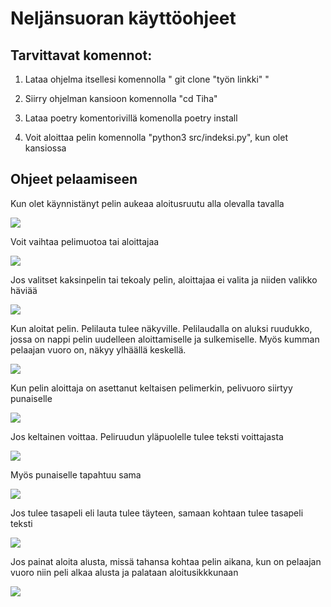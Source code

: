 # Neljänsuoran käyttöohjeet

## Tarvittavat komennot:
1. Lataa ohjelma itsellesi komennolla " git clone "työn linkki" "

2. Siirry ohjelman kansioon komennolla "cd Tiha"

3. Lataa poetry komentorivillä komenolla poetry install

4. Voit aloittaa pelin komennolla "python3 src/indeksi.py", kun olet kansiossa

## Ohjeet pelaamiseen

Kun olet käynnistänyt pelin aukeaa aloitusruutu alla olevalla tavalla

![](./kuvat/aloitusruutu.png)

Voit vaihtaa pelimuotoa tai aloittajaa

![](./kuvat/aloitusruutu_tekoaly_aloitus.png)

Jos valitset kaksinpelin tai tekoaly pelin, aloittajaa ei valita ja niiden valikko häviää

![](./kuvat/aloitusruutu_ilman_aloittajaa.png)

Kun aloitat pelin. Pelilauta tulee näkyville. Pelilaudalla on aluksi ruudukko, jossa on nappi pelin uudelleen aloittamiselle ja sulkemiselle. Myös kumman pelaajan vuoro on, näkyy ylhäällä keskellä.

![](./kuvat/peliruutu.png)

Kun pelin aloittaja on asettanut keltaisen pelimerkin, pelivuoro siirtyy punaiselle

![](./kuvat/punaisen_vuoro.png)

Jos keltainen voittaa. Peliruudun yläpuolelle tulee teksti voittajasta

![](./kuvat/keltainen_voitti.png)

Myös punaiselle tapahtuu sama

![](./kuvat/punainen_voitti.png)

Jos tulee tasapeli eli lauta tulee täyteen, samaan kohtaan tulee tasapeli teksti

![](./kuvat/tasapeli.png)

Jos painat aloita alusta, missä tahansa kohtaa pelin aikana, kun on pelaajan vuoro niin peli alkaa alusta ja palataan aloitusikkkunaan

![](./kuvat/aloitusruutu.png)

